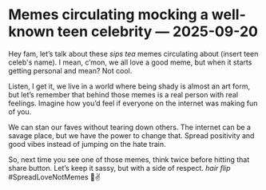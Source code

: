 # Memes circulating mocking a well-known teen celebrity — 2025-09-20

Hey fam, let’s talk about these *sips tea* memes circulating about (insert teen celeb's name). I mean, c’mon, we all love a good meme, but when it starts getting personal and mean? Not cool. 

Listen, I get it, we live in a world where being shady is almost an art form, but let’s remember that behind those memes is a real person with real feelings. Imagine how you’d feel if everyone on the internet was making fun of you. 

We can stan our faves without tearing down others. The internet can be a savage place, but we have the power to change that. Spread positivity and good vibes instead of jumping on the hate train. 

So, next time you see one of those memes, think twice before hitting that share button. Let’s keep it sassy, but with a side of respect. *hair flip* #SpreadLoveNotMemes 🌟✌️